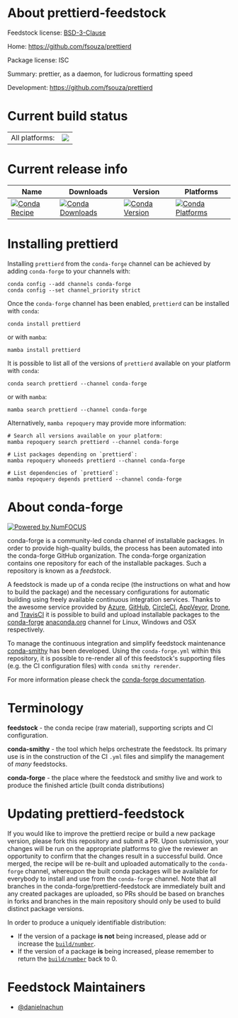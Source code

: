 About prettierd-feedstock
=========================

Feedstock license: [BSD-3-Clause](https://github.com/conda-forge/prettierd-feedstock/blob/main/LICENSE.txt)

Home: https://github.com/fsouza/prettierd

Package license: ISC

Summary: prettier, as a daemon, for ludicrous formatting speed

Development: https://github.com/fsouza/prettierd

Current build status
====================


<table><tr><td>All platforms:</td>
    <td>
      <a href="https://dev.azure.com/conda-forge/feedstock-builds/_build/latest?definitionId=24247&branchName=main">
        <img src="https://dev.azure.com/conda-forge/feedstock-builds/_apis/build/status/prettierd-feedstock?branchName=main">
      </a>
    </td>
  </tr>
</table>

Current release info
====================

| Name | Downloads | Version | Platforms |
| --- | --- | --- | --- |
| [![Conda Recipe](https://img.shields.io/badge/recipe-prettierd-green.svg)](https://anaconda.org/conda-forge/prettierd) | [![Conda Downloads](https://img.shields.io/conda/dn/conda-forge/prettierd.svg)](https://anaconda.org/conda-forge/prettierd) | [![Conda Version](https://img.shields.io/conda/vn/conda-forge/prettierd.svg)](https://anaconda.org/conda-forge/prettierd) | [![Conda Platforms](https://img.shields.io/conda/pn/conda-forge/prettierd.svg)](https://anaconda.org/conda-forge/prettierd) |

Installing prettierd
====================

Installing `prettierd` from the `conda-forge` channel can be achieved by adding `conda-forge` to your channels with:

```
conda config --add channels conda-forge
conda config --set channel_priority strict
```

Once the `conda-forge` channel has been enabled, `prettierd` can be installed with `conda`:

```
conda install prettierd
```

or with `mamba`:

```
mamba install prettierd
```

It is possible to list all of the versions of `prettierd` available on your platform with `conda`:

```
conda search prettierd --channel conda-forge
```

or with `mamba`:

```
mamba search prettierd --channel conda-forge
```

Alternatively, `mamba repoquery` may provide more information:

```
# Search all versions available on your platform:
mamba repoquery search prettierd --channel conda-forge

# List packages depending on `prettierd`:
mamba repoquery whoneeds prettierd --channel conda-forge

# List dependencies of `prettierd`:
mamba repoquery depends prettierd --channel conda-forge
```


About conda-forge
=================

[![Powered by
NumFOCUS](https://img.shields.io/badge/powered%20by-NumFOCUS-orange.svg?style=flat&colorA=E1523D&colorB=007D8A)](https://numfocus.org)

conda-forge is a community-led conda channel of installable packages.
In order to provide high-quality builds, the process has been automated into the
conda-forge GitHub organization. The conda-forge organization contains one repository
for each of the installable packages. Such a repository is known as a *feedstock*.

A feedstock is made up of a conda recipe (the instructions on what and how to build
the package) and the necessary configurations for automatic building using freely
available continuous integration services. Thanks to the awesome service provided by
[Azure](https://azure.microsoft.com/en-us/services/devops/), [GitHub](https://github.com/),
[CircleCI](https://circleci.com/), [AppVeyor](https://www.appveyor.com/),
[Drone](https://cloud.drone.io/welcome), and [TravisCI](https://travis-ci.com/)
it is possible to build and upload installable packages to the
[conda-forge](https://anaconda.org/conda-forge) [anaconda.org](https://anaconda.org/)
channel for Linux, Windows and OSX respectively.

To manage the continuous integration and simplify feedstock maintenance
[conda-smithy](https://github.com/conda-forge/conda-smithy) has been developed.
Using the ``conda-forge.yml`` within this repository, it is possible to re-render all of
this feedstock's supporting files (e.g. the CI configuration files) with ``conda smithy rerender``.

For more information please check the [conda-forge documentation](https://conda-forge.org/docs/).

Terminology
===========

**feedstock** - the conda recipe (raw material), supporting scripts and CI configuration.

**conda-smithy** - the tool which helps orchestrate the feedstock.
                   Its primary use is in the construction of the CI ``.yml`` files
                   and simplify the management of *many* feedstocks.

**conda-forge** - the place where the feedstock and smithy live and work to
                  produce the finished article (built conda distributions)


Updating prettierd-feedstock
============================

If you would like to improve the prettierd recipe or build a new
package version, please fork this repository and submit a PR. Upon submission,
your changes will be run on the appropriate platforms to give the reviewer an
opportunity to confirm that the changes result in a successful build. Once
merged, the recipe will be re-built and uploaded automatically to the
`conda-forge` channel, whereupon the built conda packages will be available for
everybody to install and use from the `conda-forge` channel.
Note that all branches in the conda-forge/prettierd-feedstock are
immediately built and any created packages are uploaded, so PRs should be based
on branches in forks and branches in the main repository should only be used to
build distinct package versions.

In order to produce a uniquely identifiable distribution:
 * If the version of a package **is not** being increased, please add or increase
   the [``build/number``](https://docs.conda.io/projects/conda-build/en/latest/resources/define-metadata.html#build-number-and-string).
 * If the version of a package **is** being increased, please remember to return
   the [``build/number``](https://docs.conda.io/projects/conda-build/en/latest/resources/define-metadata.html#build-number-and-string)
   back to 0.

Feedstock Maintainers
=====================

* [@danielnachun](https://github.com/danielnachun/)

